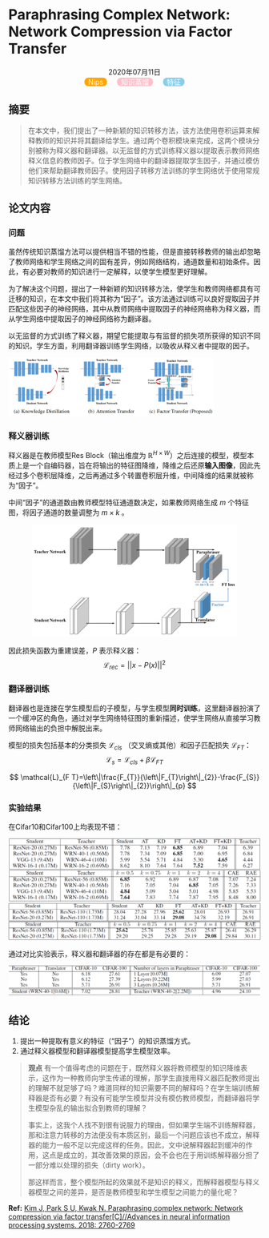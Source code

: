 # **Paraphrasing Complex Network: Network Compression via Factor Transfer**

<center>2020年07月11日</center>

<center>
    <span style="background:orange;border-radius:8px;color:white">&nbsp Nips &nbsp</span> &nbsp &nbsp
    <span style="background:pink;border-radius:8px;color:white">&nbsp 知识蒸馏 &nbsp</span> &nbsp &nbsp
    <span style="background:SkyBlue;border-radius:8px;color:white">&nbsp 特征 &nbsp</span> 
</center> 


## **摘要**

> 在本文中，我们提出了一种新颖的知识转移方法，该方法使用卷积运算来解释教师的知识并将其翻译给学生。通过两个卷积模块来完成，这两个模块分别被称为释义器和翻译器。以无监督的方式训练释义器以提取表示教师网络释义信息的教师因子。位于学生网络中的翻译器提取学生因子，并通过模仿他们来帮助翻译教师因子。使用因子转移方法训练的学生网络优于使用常规知识转移方法训练的学生网络。

## **论文内容**

### 问题

虽然传统知识蒸馏方法可以提供相当不错的性能，但是直接转移教师的输出却忽略了教师网络和学生网络之间的固有差异，例如网络结构，通道数量和初始条件。因此，有必要对教师的知识进行一定解释，以使学生模型更好理解。

为了解决这个问题，提出了一种新颖的知识转移方法，使学生和教师网络都具有可迁移的知识，在本文中我们将其称为“因子”。该方法通过训练可以良好提取因子并匹配这些因子的神经网络，其中从教师网络中提取因子的神经网络称为释义器，而从学生网络中提取因子的神经网络称为翻译器。

以无监督的方式训练了释义器，期望它能提取与有监督的损失项所获得的知识不同的知识。学生方面，利用翻译器训练学生网络，以吸收从释义者中提取的因子。

<img src="figure\image-20200711151644899.png" alt="image-20200711151644899" style="zoom:40%;" />

### 释义器训练

释义器是在教师模型Res Block（输出维度为 $\mathbb{R}^{H \times W}$）之后连接的模型，模型本质上是一个自编码器，旨在将输出的特征图降维，降维之后还原**输入图像**，因此先经过多个卷积层降维，之后再通过多个转置卷积层升维，中间降维的结果就被称为“因子”。

中间“因子”的通道数由教师模型特征通道数决定，如果教师网络生成 $m$ 个特征图，将因子通道的数量调整为 $m \times k$ 。

<center><img src="figure\image-20200712101754185.png" alt="image-20200712101754185" style="zoom:40%;" /></center> 

因此损失函数为重建误差，$P$ 表示释义器：
$$
\mathcal{L}_{rec} = ||x-P(x)||^2
$$

### 翻译器训练

翻译器也是连接在学生模型后的子模型，与学生模型**同时训练**，这里翻译器扮演了一个缓冲区的角色，通过对学生网络特征图的重新描述，使学生网络从直接学习教师网络输出的负担中解脱出来。

模型的损失包括基本的分类损失 $\mathcal{L}_{cls}$ （交叉熵或其他）和因子匹配损失 $\mathcal{L}_{FT}$：
$$
\mathcal{L}_{s} = \mathcal{L}_{cls} +  \beta \mathcal{L}_{FT}
$$

$$
\mathcal{L}_{F T}=\left\|\frac{F_{T}}{\left\|F_{T}\right\|_{2}}-\frac{F_{S}}{\left\|F_{S}\right\|_{2}}\right\|_{p}
$$

### 实验结果

在Cifar10和Cifar100上均表现不错：

<img src="figure\image-20200713004228678.png" alt="image-20200713004228678" style="zoom:50%;" />

<img src="figure\image-20200713004621833.png" alt="image-20200713004621833" style="zoom:50%;" />

通过对比实验表示，释义器和翻译器的存在都是有必要的：

<img src="figure\image-20200713004742013.png" alt="image-20200713004742013" style="zoom:50%;" />

## **结论**

1. 提出一种提取有意义的特征（“因子”）的知识蒸馏方式。
2. 通过释义器模型和翻译器模型提高学生模型效率。

> **观点** 有一个值得考虑的问题在于，既然释义器将教师模型的知识降维表示，这作为一种教师向学生传递的理解，那学生直接用释义器匹配教师提出的理解不就足够了吗？难道同样的知识需要不同的解释吗？在学生端训练解释器是否有必要？有没有可能学生模型并没有模仿教师模型，而翻译器将学生模型杂乱的输出拟合到教师的理解？
>
> 事实上，这我个人找不到很有说服力的理由，但如果学生端不训练解释器，那和注意力转移的方法便没有本质区别，最后一个问题应该也不成立，解释器的能力一般不足以完成这样的任务。因此，文中说解释器起到缓冲的作用，这点是成立的，其改善效果的原因，会不会也在于用训练解释器分担了一部分难以处理的损失（dirty work）。
>
> 那这样而言，整个模型所起的效果就不是知识的释义，而解释器模型与释义器模型之间的差异，是否是教师模型和学生模型之间能力的量化呢？

**Ref:**  [Kim J, Park S U, Kwak N. Paraphrasing complex network: Network compression via factor transfer[C]//Advances in neural information processing systems. 2018: 2760-2769](http://papers.nips.cc/paper/7541-paraphrasing-complex-network-network-compression-via-factor-transfer.pdf)
